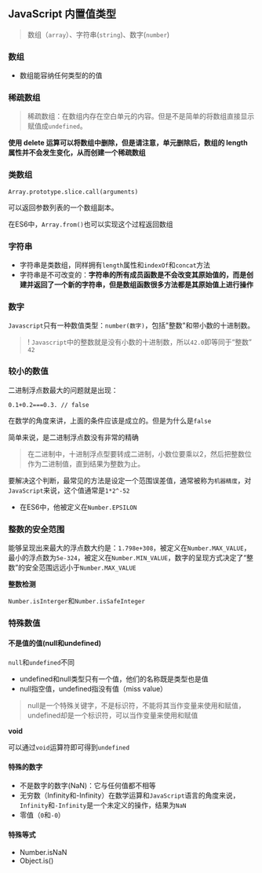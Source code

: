 ## JavaScript 内置值类型

> 数组（`array`）、字符串(`string`)、数字(`number`)

### 数组

- 数组能容纳任何类型的的值

### **稀疏数组**

> 稀疏数组：在数组内存在空白单元的内容。但是不是简单的将数组直接显示赋值成`undefined`。

**使用 delete 运算可以将数组中删除，但是请注意，单元删除后，数组的 length 属性并不会发生变化，从而创建一个稀疏数组**



### **类数组**

`Array.prototype.slice.call(arguments)`

可以返回参数列表的一个数组副本。

在ES6中，`Array.from()`也可以实现这个过程返回数组

### 字符串

- 字符串是类数组，同样拥有`length`属性和`indexOf`和`concat`方法
- 字符串是不可改变的：**字符串的所有成员函数是不会改变其原始值的，而是创建并返回了一个新的字符串，但是数组函数很多方法都是其原始值上进行操作**

### 数字

`Javascript`只有一种数值类型：`number(数字)`，包括"整数"和带小数的十进制数。



> ! `Javascript`中的整数就是没有小数的十进制数，所以`42.0`即等同于“整数” `42`



### **较小的数值**

二进制浮点数最大的问题就是出现：

```
0.1+0.2===0.3. // false
```



在数学的角度来讲，上面的条件应该是成立的。但是为什么是`false`



简单来说，是二进制浮点数没有非常的精确

> 在二进制中，十进制浮点型要转成二进制，小数位要乘以2，然后把整数位作为二进制值，直到结果为整数为止。

要解决这个判断，最常见的方法是设定一个范围误差值，通常被称为`机器精度`，对`JavaScript`来说，这个值通常是`1*2^-52`

- 在ES6中，他被定义在`Number.EPSILON`



### **整数的安全范围**

能够呈现出来最大的浮点数大约是：`1.798e+308`，被定义在`Number.MAX_VALUE`，最小的浮点数为`5e-324`，被定义在`Number.MIN_VALUE`，数字的呈现方式决定了“整数”的安全范围远远小于`Number.MAX_VALUE`

**整数检测**

`Number.isInterger`和`Number.isSafeInteger`

### 特殊数值

#### **不是值的值(null和undefined)**

`null`和`undefined`不同

- undefined和null类型只有一个值，他们的名称既是类型也是值
- null指空值，undefined指没有值（miss value）

> null是一个特殊关键字，不是标识符，不能将其当作变量来使用和赋值，undefined却是一个标识符，可以当作变量来使用和赋值

**void**

可以通过`void`运算符即可得到`undefined`

#### **特殊的数字**

- 不是数字的数字(NaN)：它与任何值都不相等
- 无穷数（Infinity和-Infinity）在数学运算和`JavaScript`语言的角度来说，`Infinity`和`-Infinity`是一个未定义的操作，结果为`NaN`
- 零值（`0`和`-0`）

#### 特殊等式

- Number.isNaN
- Object.is()